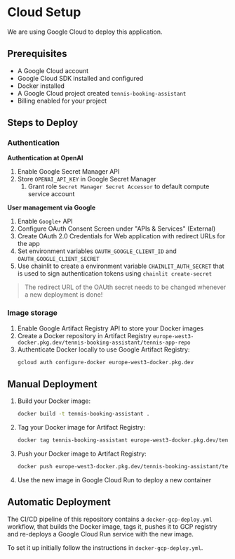 # Cloud Setup

We are using Google Cloud to deploy this application.

## Prerequisites

- A Google Cloud account
- Google Cloud SDK installed and configured
- Docker installed
- A Google Cloud project created `tennis-booking-assistant`
- Billing enabled for your project

## Steps to Deploy

### Authentication

**Authentication at OpenAI**
1. Enable Google Secret Manager API
2. Store `OPENAI_API_KEY` in Google Secret Manager
   1. Grant role `Secret Manager Secret Accessor` to default compute service account

**User management via Google**
1. Enable `Google+` API
2. Configure OAuth Consent Screen under "APIs & Services" (External)
3. Create OAuth 2.0 Credentials for Web application with redirect URLs for the app
4. Set environment variables `OAUTH_GOOGLE_CLIENT_ID` and `OAUTH_GOOGLE_CLIENT_SECRET`
5. Use chainlit to create a environment variable `CHAINLIT_AUTH_SECRET` that is used to sign authentication tokens using `chainlit create-secret`

> The redirect URL of the OAUth secret needs to be changed whenever a new deployment is done!

### Image storage

1. Enable Google Artifact Registry API to store your Docker images
2. Create a Docker repository in Artifact Registry `europe-west3-docker.pkg.dev/tennis-booking-assistant/tennis-app-repo`
3. Authenticate Docker locally to use Google Artifact Registry:
   ```bash
   gcloud auth configure-docker europe-west3-docker.pkg.dev
   ```

## Manual Deployment

1. Build your Docker image:
   ```bash
   docker build -t tennis-booking-assistant .
   ```
2. Tag your Docker image for Artifact Registry:
   ```bash
   docker tag tennis-booking-assistant europe-west3-docker.pkg.dev/tennis-booking-assistant/tennis-app-repo/tennis-booking-assistant:latest
    ```
3. Push your Docker image to Artifact Registry:
    ```bash
    docker push europe-west3-docker.pkg.dev/tennis-booking-assistant/tennis-app-repo/tennis-booking-assistant:latest
    ```

4. Use the new image in Google Cloud Run to deploy a new container

## Automatic Deployment

The CI/CD pipeline of this repository contains a `docker-gcp-deploy.yml` workflow,
that builds the Docker image, tags it, pushes it to GCP registry and re-deploys a
Google Cloud Run service with the new image.

To set it up initially follow the instructions in `docker-gcp-deploy.yml`.
